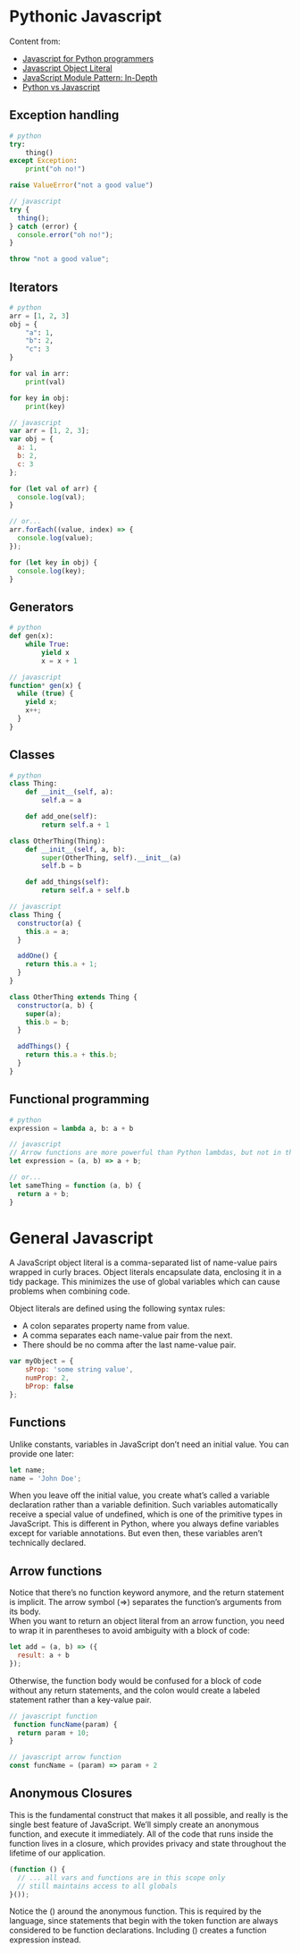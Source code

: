 # Pythonic Javascript

Content from:
* [Javascript for Python programmers](https://mike.depalatis.net/blog/javascript-for-python-programmers.html)
* [Javascript Object Literal](https://www.dyn-web.com/tutorials/object-literal/)
* [JavaScript Module Pattern: In-Depth](http://www.adequatelygood.com/JavaScript-Module-Pattern-In-Depth.html)
* [Python vs Javascript](https://realpython.com/python-vs-javascript/)

## Exception handling

```python
# python
try:
    thing()
except Exception:
    print("oh no!")

raise ValueError("not a good value")
```

```javascript
// javascript
try {
  thing();
} catch (error) {
  console.error("oh no!");
}

throw "not a good value";
```

## Iterators

```python
# python
arr = [1, 2, 3]
obj = {
    "a": 1,
    "b": 2,
    "c": 3
}

for val in arr:
    print(val)

for key in obj:
    print(key)
```

```javascript
// javascript
var arr = [1, 2, 3];
var obj = {
  a: 1,
  b: 2,
  c: 3
};

for (let val of arr) {
  console.log(val);
}

// or...
arr.forEach((value, index) => {
  console.log(value);
});

for (let key in obj) {
  console.log(key);
}
```

## Generators

```python
# python
def gen(x):
    while True:
        yield x
        x = x + 1
```

```javascript
// javascript
function* gen(x) {
  while (true) {
    yield x;
    x++;
  }
}
```

## Classes

```python
# python
class Thing:
    def __init__(self, a):
        self.a = a

    def add_one(self):
        return self.a + 1

class OtherThing(Thing):
    def __init__(self, a, b):
        super(OtherThing, self).__init__(a)
        self.b = b

    def add_things(self):
        return self.a + self.b
```

```javascript
// javascript
class Thing {
  constructor(a) {
    this.a = a;
  }

  addOne() {
    return this.a + 1;
  }
}

class OtherThing extends Thing {
  constructor(a, b) {
    super(a);
    this.b = b;
  }

  addThings() {
    return this.a + this.b;
  }
}
```

## Functional programming

```python
# python
expression = lambda a, b: a + b
```

```javascript
// javascript
// Arrow functions are more powerful than Python lambdas, but not in this example!
let expression = (a, b) => a + b;

// or...
let sameThing = function (a, b) {
  return a + b;
}
```

# General Javascript

A JavaScript object literal is a comma-separated list of name-value pairs wrapped in curly braces. Object literals encapsulate data, enclosing it in a tidy package. This minimizes the use of global variables which can cause problems when combining code.

Object literals are defined using the following syntax rules:

* A colon separates property name from value.
* A comma separates each name-value pair from the next.
* There should be no comma after the last name-value pair.

```javascript
var myObject = {
    sProp: 'some string value',
    numProp: 2,
    bProp: false
};
```

## Functions

Unlike constants, variables in JavaScript don’t need an initial value. You can provide one later:

```javascript
let name;
name = 'John Doe';
```

When you leave off the initial value, you create what’s called a variable declaration rather than a variable definition. Such variables automatically receive a special value of undefined, which is one of the primitive types in JavaScript. This is different in Python, where you always define variables except for variable annotations. But even then, these variables aren’t technically declared.    

## Arrow functions

Notice that there’s no function keyword anymore, and the return statement is implicit. The arrow symbol (=>) separates the function’s arguments from its body.  
When you want to return an object literal from an arrow function, you need to wrap it in parentheses to avoid ambiguity with a block of code:

```javascript
let add = (a, b) => ({
  result: a + b
});
```

Otherwise, the function body would be confused for a block of code without any return statements, and the colon would create a labeled statement rather than a key-value pair.

```javascript
// javascript function
 function funcName(param) {
  return param + 10;
}

// javascript arrow function
const funcName = (param) => param + 2
```

## Anonymous Closures

This is the fundamental construct that makes it all possible, and really is the single best feature of JavaScript. We’ll simply create an anonymous function, and execute it immediately. All of the code that runs inside the function lives in a closure, which provides privacy and state throughout the lifetime of our application.

```javascript
(function () {
  // ... all vars and functions are in this scope only
  // still maintains access to all globals
}());
```

Notice the () around the anonymous function. This is required by the language, since statements that begin with the token function are always considered to be function declarations. Including () creates a function expression instead.
